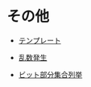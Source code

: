 # その他

- [テンプレート](https://github.com/tokusakurai/Library/blob/main/Other/Template.hpp)

- [乱数発生](https://github.com/tokusakurai/Library/blob/main/Other/Random.hpp)

- [ビット部分集合列挙](https://github.com/tokusakurai/Library/blob/main/Other/Next_Combination.hpp)
